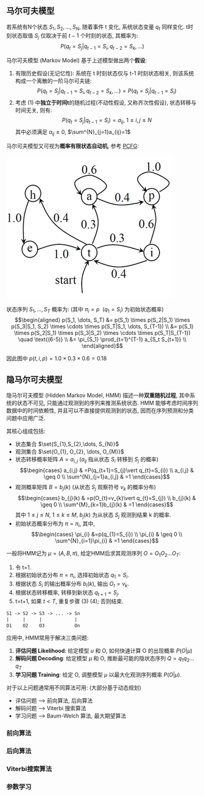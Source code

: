 ## 马尔可夫模型

若系统有N个状态 $S_{1}, S_{2},\dots,S_{N}$, 随着事件 t 变化, 系统状态变量 $q_{t}$ 同样变化. t时刻状态取值 $S_{j}$ 仅取决于前 $t-1$ 个时刻的状态, 其概率为: $$P(q_{t}=S_{j}\vert q_{t-1}=S_{i},q_{t-2}=S_{k},\dots)$$

马尔可夫模型 (Markov Model) 基于上述模型做出两个**假设**:
1. 有限历史假设(无记忆性): 系统在 t 时刻状态仅与 t-1 时刻状态相关, 则该系统构成一个离散的一阶马尔可夫链: $$P(q_{t}=S_{j}\vert q_{t-1}=S_{i},q_{t-2}=S_{k},\dots)=P(q_{t}=S_{j}\vert q_{t-1}=S_{i})$$
2. 考虑 (1) 中**独立于时间t**的随机过程(不动性假设, 又称齐次性假设), 状态转移与时间无关, 则有: $$P(q_{t}=S_{j}\vert q_{t-1}=S_{i})=a_{ij},\ 1\leq i,j\leq N$$ 其中必须满足 $a_{ij}\geq 0$, $\sum^{N}_{j=1}a_{ij}=1$

马尔可夫模型又可视为**概率有限状态自动机**, 参考 [PCFG](句法分析.md):

![|250](../../-%20attach/Pasted%20image%2020231226182823.png)

状态序列 $S_{1},\dots, S_{T}$ 概率为: (其中 $\pi_{i}=p\ \ (q_{1}=S_{i})$ 为初始状态概率)
$$\begin{aligned} p(S_1, \dots, S_T) &= p(S_1) \times p(S_2|S_1) \times p(S_3|S_1, S_2) \times \cdots \times p(S_T|S_1, \dots, S_{T-1}) \\ &= p(S_1) \times p(S_2|S_1) \times p(S_3|S_2) \times \cdots \times p(S_T|S_{T-1}) \quad \text{(6-5)} \\ &= \pi_{S_1} \prod_{t=1}^{T-1} a_{S_t S_{t+1}} \\ \end{aligned}$$

因此图中 $p(t, i, p)=1.0\times 0.3 \times 0.6=0.18$

## 隐马尔可夫模型

隐马尔可夫模型 (Hidden Markov Model, HMM) 描述一种**双重随机过程**, 其中系统的状态不可见, 只能通过观测到的序列来推测系统状态. HMM 能够考虑时间序列数据中的时间依赖性, 并且可以不直接提供观测到的状态, 因而在序列预测和分类问题中应用广泛.

其核心组成包括:
- 状态集合 $\set{S_{1},S_{2},\dots, S_{N}}$
- 观测集合 $\set{O_{1}, O_{2}, \dots, O_{M}}$
- 状态转移概率矩阵 $A=a_{i,j}$ ($a_{ij}$ 指从状态 $S_{i}$ 转移到 $S_j$ 的概率) $$\begin{cases}
a_{i,j} & =P(q_{t+1}=S_{j}\vert q_{t}=S_{i}) \\
a_{i,j}  & \geq 0 \\
\sum^{N}_{j=1}a_{i,j} & =1
\end{cases}$$
- 观测概率矩阵 $B=b_{j}(k)$ (从状态 $S_{j}$ 观察符号 $v_{k}$ 的概率分布) $$\begin{cases}
b_{j}(k) & =p(O_{t}=v_{k}\vert q_{t}=S_{j}) \\
b_{j}(k)  & \geq 0 \\
\sum^{M}_{k=1}b_{j}(k) & =1
\end{cases}$$ 其中 $1\leq j\leq N$, $1\leq k\leq M$, $b_j(k)$ 为从状态 $S_{j}$ 观测到结果 k 的概率.
- 初始状态概率分布为 $\pi = \pi_{i}$, 其中, $$\begin{cases}
\pi_{i} &=p(q_{1}=S_{i}) \\
\pi_{i}  & \geq 0 \\
\sum^{N}_{i=1}\pi_{i} & =1
\end{cases}$$

一般将HMM记为 $\mu=(A, B, \pi)$, 给定HMM后求其观测序列 $O=O_{1}O_{2}\dots O_{T}$:
1. 令 t=1.
2. 根据初始状态分布 $\pi=\pi_{i}$, 选择初始状态 $q_{1}=S_{i}$.
3. 根据状态 $S_{i}$ 的输出概率分布 $b_{i}(k)$, 输出 $O_{t}=v_{k}$.
4. 根据状态转移概率, 转移到新状态 $q_{t+1}=S_{j}$.
5. t=t+1, 如果 $t\lt T$, 重复步骤 (3) (4); 否则结束.

```
S1 -> S2 -> S3 -> ... -> Sn
|     |     |            |
O1    O2    O3           On
```

应用中, HMM常用于解决三类问题:
1. **评估问题 Likelihood**: 给定模型 $u$ 和 O, 如何快速计算 O 的出现概率 $P(O\vert \mu)$
2. **解码问题 Decoding**: 给定模型 $\mu$ 和 O, 推断最可能的隐状态序列 $Q=q_{1}q_{2}\dots q_{T}$
3. **学习问题 Training**: 给定 O, 调整模型 $\mu$ 以最大化观测序列概率 $P(O\vert \mu)$.

对于以上问题通常用不同算法可用: (大部分基于动态规划)
- 评估问题 --> 前向算法, 后向算法
- 解码问题 --> Viterbi 搜索算法
- 学习问题 --> Baum-Welch 算法, 最大期望算法

### 前向算法

### 后向算法

### Viterbi搜索算法

### 参数学习 
